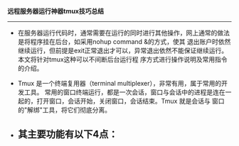 **远程服务器运行神器tmux技巧总结**
**********************************************
- 在服务器运行代码时，通常需要在运行的同时进行其他操作，网上通常的做法是将程序挂在后台，如采用nohup command &的方式，使其
  退出账户时依然继续运行，但前提是exit正常退出才可以，异常退出依然不能保证继续运行。本文将针对tmux这种可以不间断后台运行程
  序方式进行操作说明及常用指令的介绍。

- Tmux 是一个终端复用器（terminal multiplexer），非常有用，属于常用的开发工具。
  常用的窗口终端运行，都是一次会话，窗口与会话中的进程是连在一起的，打开窗口，会话开始，关闭窗口，会话结束。Tmux 就是会话与
  窗口的"解绑"工具，将它们彻底分离。


- 其主要功能有以下4点：
	-